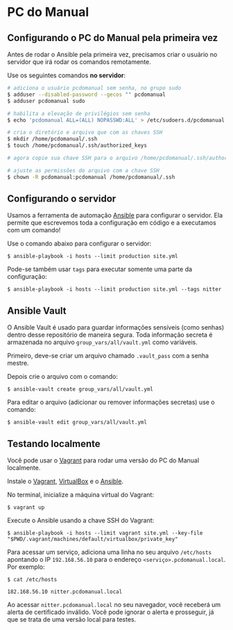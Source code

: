 # PC do Manual

## Configurando o PC do Manual pela primeira vez
Antes de rodar o Ansible pela primeira vez, precisamos criar o usuário no servidor que irá rodar os comandos remotamente.

Use os seguintes comandos **no servidor**:
```bash
# adiciona o usuário pcdomanual sem senha, no grupo sudo
$ adduser --disabled-password --gecos "" pcdomanual
$ adduser pcdomanual sudo

# habilita a elevação de privilégios sem senha
$ echo 'pcdomanual ALL=(ALL) NOPASSWD:ALL' > /etc/sudoers.d/pcdomanual

# cria o diretório e arquivo que com as chaves SSH
$ mkdir /home/pcdomanual/.ssh
$ touch /home/pcdomanual/.ssh/authorized_keys

# agora copie sua chave SSH para o arquivo /home/pcdomanual/.ssh/authorized_keys

# ajuste as permissões do arquivo com a chave SSH
$ chown -R pcdomanual:pcdomanual /home/pcdomanual/.ssh
```

## Configurando o servidor
Usamos a ferramenta de automação [Ansible](https://www.ansible.com/) para configurar o servidor. Ela permite que escrevemos toda a configuração em código e a executamos com um comando!

Use o comando abaixo para configurar o servidor:
```
$ ansible-playbook -i hosts --limit production site.yml 
```

Pode-se também usar `tags` para executar somente uma parte da configuração:
```
$ ansible-playbook -i hosts --limit production site.yml --tags nitter
```

## Ansible Vault
O Ansible Vault é usado para guardar informações sensíveis (como senhas) dentro desse repositório de maneira segura. Toda informação secreta é armazenada no arquivo `group_vars/all/vault.yml` como variáveis.

Primeiro, deve-se criar um arquivo chamado `.vault_pass` com a senha mestre.

Depois crie o arquivo com o comando:
```
$ ansible-vault create group_vars/all/vault.yml
```

Para editar o arquivo (adicionar ou remover informações secretas) use o comando:
```
$ ansible-vault edit group_vars/all/vault.yml
```

## Testando localmente
Você pode usar o [Vagrant](Vagrantfile) para rodar uma versão do PC do Manual localmente.

Instale o [Vagrant](https://developer.hashicorp.com/vagrant/docs/installation), [VirtualBox](https://www.virtualbox.org/) e o [Ansible]().

No terminal, inicialize a máquina virtual do Vagrant:
```
$ vagrant up
```

Execute o Ansible usando a chave SSH do Vagrant:
```
$ ansible-playbook -i hosts --limit vagrant site.yml --key-file "$PWD/.vagrant/machines/default/virtualbox/private_key"
```

Para acessar um serviço, adiciona uma linha no seu arquivo `/etc/hosts` apontando o IP `192.168.56.10` para o endereço `<serviço>.pcdomanual.local`. Por exemplo:

```
$ cat /etc/hosts

182.168.56.10 nitter.pcdomanual.local
```

Ao acessar `nitter.pcdomanual.local` no seu navegador, você receberá um alerta de certificado inválido. Você pode ignorar o alerta e prosseguir, já que se trata de uma versão local para testes.
